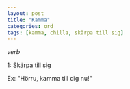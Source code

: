 ```yaml
---
layout: post
title: "Kamma"
categories: ord
tags: [kamma, chilla, skärpa till sig]
---
```


*verb*

1: Skärpa till sig

Ex: "Hörru, kamma till dig nu!"